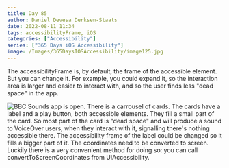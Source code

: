 ```yaml
---
title: Day 85
author: Daniel Devesa Derksen-Staats
date: 2022-08-11 11:34
tags: accessibilityFrame, iOS
categories: ["Accessibility"]
series: ["365 Days iOS Accessibility"]
image: /Images/365DaysIOSAccessibility/image125.jpg
---
```


The accessibilityFrame is, by default, the frame of the accessible element. But you can change it. For example, you could expand it, so the interaction area is larger and easier to interact with, and so the user finds less "dead space" in the app.

![BBC Sounds app is open. There is a carrousel of cards. The cards have a label and a play button, both accessible elements. They fill a small part of the card. So most part of the card is "dead space" and will produce a sound to VoiceOver users, when they interact with it, signalling there's nothing accessible there. The accessibility frame of the label could be changed so it fills a bigger part of it. The coordinates need to be converted to screen. Luckily there is a very convenient method for doing so: you can call convertToScreenCoordinates from UIAccessibility.](/Images/365DaysIOSAccessibility/image125.jpg)

